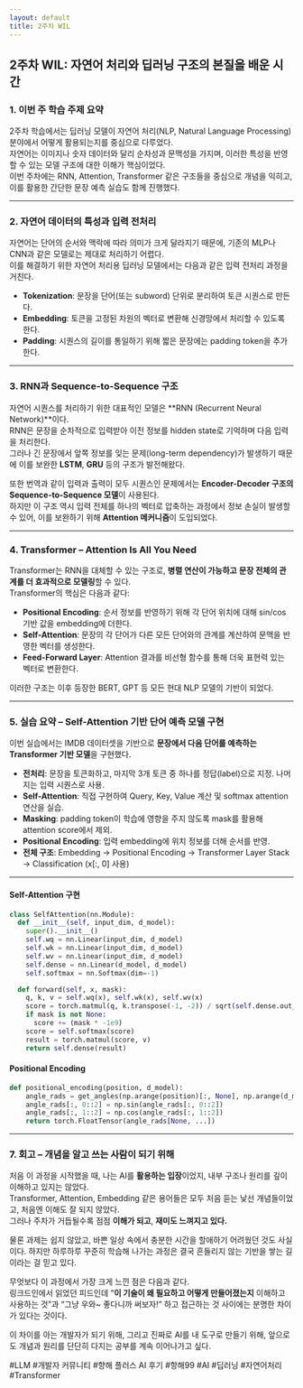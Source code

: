 ```yaml
---
layout: default
title: 2주차 WIL
---
```


## 2주차 WIL: 자연어 처리와 딥러닝 구조의 본질을 배운 시간

### 1\. 이번 주 학습 주제 요약

2주차 학습에서는 딥러닝 모델이 자연어 처리(NLP, Natural Language Processing) 분야에서 어떻게 활용되는지를 중심으로 다루었다.  
자연어는 이미지나 숫자 데이터와 달리 순차성과 문맥성을 가지며, 이러한 특성을 반영할 수 있는 모델 구조에 대한 이해가 핵심이었다.  
이번 주차에는 RNN, Attention, Transformer 같은 구조들을 중심으로 개념을 익히고, 이를 활용한 간단한 문장 예측 실습도 함께 진행했다.

---

### 2\. 자연어 데이터의 특성과 입력 전처리

자연어는 단어의 순서와 맥락에 따라 의미가 크게 달라지기 때문에, 기존의 MLP나 CNN과 같은 모델로는 제대로 처리하기 어렵다.  
이를 해결하기 위한 자연어 처리용 딥러닝 모델에서는 다음과 같은 입력 전처리 과정을 거친다.

-   **Tokenization**: 문장을 단어(또는 subword) 단위로 분리하여 토큰 시퀀스로 만든다.
-   **Embedding**: 토큰을 고정된 차원의 벡터로 변환해 신경망에서 처리할 수 있도록 한다.
-   **Padding**: 시퀀스의 길이를 통일하기 위해 짧은 문장에는 padding token을 추가한다.

---

### 3\. RNN과 Sequence-to-Sequence 구조

자연어 시퀀스를 처리하기 위한 대표적인 모델은 **RNN (Recurrent Neural Network)**이다.  
RNN은 문장을 순차적으로 입력받아 이전 정보를 hidden state로 기억하며 다음 입력을 처리한다.  
그러나 긴 문장에서 앞쪽 정보를 잊는 문제(long-term dependency)가 발생하기 때문에 이를 보완한 **LSTM**, **GRU** 등의 구조가 발전해왔다.

또한 번역과 같이 입력과 출력이 모두 시퀀스인 문제에서는 **Encoder-Decoder 구조의 Sequence-to-Sequence 모델**이 사용된다.  
하지만 이 구조 역시 입력 전체를 하나의 벡터로 압축하는 과정에서 정보 손실이 발생할 수 있어, 이를 보완하기 위해 **Attention 메커니즘**이 도입되었다.

---

### 4\. Transformer – Attention Is All You Need

Transformer는 RNN을 대체할 수 있는 구조로, **병렬 연산이 가능하고** **문장 전체의 관계를 더 효과적으로 모델링**할 수 있다.  
Transformer의 핵심은 다음과 같다:

-   **Positional Encoding**: 순서 정보를 반영하기 위해 각 단어 위치에 대해 sin/cos 기반 값을 embedding에 더한다.
-   **Self-Attention**: 문장의 각 단어가 다른 모든 단어와의 관계를 계산하여 문맥을 반영한 벡터를 생성한다.
-   **Feed-Forward Layer**: Attention 결과를 비선형 함수를 통해 더욱 표현력 있는 벡터로 변환한다.

이러한 구조는 이후 등장한 BERT, GPT 등 모든 현대 NLP 모델의 기반이 되었다.

---

### 5\. 실습 요약 – Self-Attention 기반 단어 예측 모델 구현

이번 실습에서는 IMDB 데이터셋을 기반으로 **문장에서 다음 단어를 예측하는 Transformer 기반 모델**을 구현했다.

-   **전처리**: 문장을 토큰화하고, 마지막 3개 토큰 중 하나를 정답(label)으로 지정. 나머지는 입력 시퀀스로 사용.
-   **Self-Attention**: 직접 구현하여 Query, Key, Value 계산 및 softmax attention 연산을 실습.
-   **Masking**: padding token이 학습에 영향을 주지 않도록 mask를 활용해 attention score에서 제외.
-   **Positional Encoding**: 입력 embedding에 위치 정보를 더해 순서를 반영.
-   **전체 구조**: Embedding → Positional Encoding → Transformer Layer Stack → Classification (x\[:, 0\] 사용)

---

#### Self-Attention 구현

```python
class SelfAttention(nn.Module):
  def __init__(self, input_dim, d_model):
    super().__init__()
    self.wq = nn.Linear(input_dim, d_model)
    self.wk = nn.Linear(input_dim, d_model)
    self.wv = nn.Linear(input_dim, d_model)
    self.dense = nn.Linear(d_model, d_model)
    self.softmax = nn.Softmax(dim=-1)

  def forward(self, x, mask):
    q, k, v = self.wq(x), self.wk(x), self.wv(x)
    score = torch.matmul(q, k.transpose(-1, -2)) / sqrt(self.dense.out_features)
    if mask is not None:
      score += (mask * -1e9)
    score = self.softmax(score)
    result = torch.matmul(score, v)
    return self.dense(result)
```

#### Positional Encoding

```python
def positional_encoding(position, d_model):
    angle_rads = get_angles(np.arange(position)[:, None], np.arange(d_model)[None, :], d_model)
    angle_rads[:, 0::2] = np.sin(angle_rads[:, 0::2])
    angle_rads[:, 1::2] = np.cos(angle_rads[:, 1::2])
    return torch.FloatTensor(angle_rads[None, ...])
```

---

### 7\. 회고 – 개념을 알고 쓰는 사람이 되기 위해

처음 이 과정을 시작했을 때, 나는 AI를 **활용하는 입장**이었지, 내부 구조나 원리를 깊이 이해하고 있지는 않았다.  
Transformer, Attention, Embedding 같은 용어들은 모두 처음 듣는 낯선 개념들이었고, 처음엔 이해도 잘 되지 않았다.  
그러나 주차가 거듭될수록 점점 **이해가 되고**, **재미도 느껴지고 있다.**

물론 과제는 쉽지 않았고, 바쁜 일상 속에서 충분한 시간을 할애하기 어려웠던 것도 사실이다. 하지만 하루하루 꾸준히 학습해 나가는 과정은 결국 흔들리지 않는 기반을 쌓는 길이라는 걸 믿고 있다.

무엇보다 이 과정에서 가장 크게 느낀 점은 다음과 같다.  
링크드인에서 읽었던 피드인데 “**이 기술이 왜 필요하고 어떻게 만들어졌는지** 이해하고 사용하는 것”과 “그냥 우와~ 좋다니까 써보자!” 하고 접근하는 것 사이에는 분명한 차이가 있다는 것이다.

이 차이를 아는 개발자가 되기 위해, 그리고 진짜로 AI를 내 도구로 만들기 위해, 앞으로도 개념과 원리를 단단히 다지는 공부를 계속 이어나가고 싶다.




#LLM #개발자 커뮤니티 #향해 플러스 AI 후기 #항해99 #AI #딥러닝 #자연어처리 #Transformer
